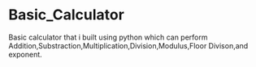 # Basic_Calculator
 Basic calculator that i built using python which can perform Addition,Substraction,Multiplication,Division,Modulus,Floor Divison,and exponent.
